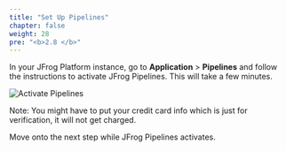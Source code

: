 ```yaml
---
title: "Set Up Pipelines"
chapter: false
weight: 28
pre: "<b>2.8 </b>"
---
```


In your JFrog Platform instance, go to **Application** > **Pipelines** and follow the instructions to activate JFrog Pipelines. This will take a few minutes.

![Activate Pipelines](/images/activate-pipelines.png)

Note: You might have to put your credit card info which is just for verification, it will not get charged.

Move onto the next step while JFrog Pipelines activates.